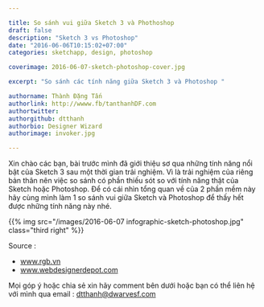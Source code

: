 ```yaml
---

title: So sánh vui giữa Sketch 3 và Phothoshop
draft: false
description: "Sketch 3 vs Photoshop"
date: "2016-06-06T10:15:02+07:00"
categories: sketchapp, design, photoshop

coverimage: 2016-06-07-sketch-photoshop-cover.jpg

excerpt: "So sánh các tính năng giữa Sketch 3 và Photoshop "

authorname: Thành Đặng Tấn
authorlink: http://wwww.fb/tanthanhDF.com
authortwitter: 
authorgithub: dtthanh
authorbio: Designer Wizard
authorimage: invoker.jpg

---
```



Xin chào các bạn, bài trước mình đã giới thiệu sơ qua những tính năng nổi bật của Sketch 3 sau một thời gian trải nghiệm. Vì là trải nghiệm của riêng bản thân nên việc so sánh có phần thiếu sót so với tính năng thật của Sketch hoặc Photoshop. Để có cái nhìn tổng quan về của 2 phần mềm này hãy cùng mình làm 1 so sánh vui giữa Sketch và Photoshop để thấy hết được những tính năng này nhé.

{{% img src="/images/2016-06-07 infographic-sketch-photoshop.jpg" class="third right" %}}

Source : 
<ul>
<li><a href="http://www.rgb.vn">www.rgb.vn</a></li>
<li><a href="http://www.webdesignerdepot.com">www.webdesignerdepot.com</a></li>
</ul>
		 


Mọi góp ý hoặc chia sẻ xin hãy comment bên dưới hoặc bạn có thể liên hệ với mình qua email : dtthanh@dwarvesf.com 
